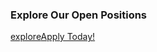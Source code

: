 <div class="cta">
    <div class="cta-content animate-rise">
        <h3>
            <span>Explore</span> Our Open Positions
        </h3>
        <a href="#careers" class="button icon-button scroll" alt="Vacancies">
            <span class="material-symbols-outlined">explore</span>Apply Today!
        </a>
    </div>
</div>